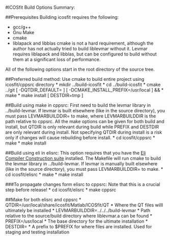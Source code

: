 #ICOSfit Build Options Summary:

##Prerequisites
Building icosfit requires the following:
  * gcc/g++
  * Gnu Make
  * cmake
  * liblapack and libblas
cmake is not a hard requirement, although the author has not actually tried
to build liblevmar without it. Levmar requires liblapack and libblas, but
can be configured to build without them at a significant loss of performance.

All of the following options start in the root directory of the source tree.

##Preferred build method:
Use cmake to build entire project using icosfit/cppsrc directory
	* mkdir ../build-icosfit
	* cd ../build-icosfit
	* cmake ../git  [ -DQTDIR_DEFAULT= <path> ] [ -DCMAKE_INSTALL_PREFIX=/usr/local ] &&
	* make
	* make install [ DESTDIR=tmp ]

##Build using make in cppsrc:
First need to build the levmar library in ../build-levmar. If levmar is built elsewhere
(like in the source directory), you must pass LEVMARBUILDDIR=<path> to make, where
LEVMARBUILDDIR is the path relative to cppsrc. All the make options can be given for
both build and install, but QTDIR is only relevant during build while PREFIX and DESTDIR
are only relevant during install. Not specifying QTDIR during install is a risk only if
changes will cause rebuilding before install.
	* cd icosfit/cppsrc
	* make <options>
	* make install <options>

##Build using eli in elisrc:
This option requires that you have the [Eli Compiler Construction suite](http://eli-project.sourceforge.net/)
installed. The Makefile will run cmake to build the levmar library in ../build-levmar.
If levmar is manually built elsewhere (like in the source directory), you must
pass LEVMARBUILDDIR=<path> to make.
	* cd icosfit/elisrc
	* make <options>
	* make install <options>

###To propagate changes form elisrc to cppsrc:
Note that this is a crucial step before release!
	* cd icosfit/elisrc
	* make cppsrc

##Make <options> for both elisrc and cppsrc
	* QTDIR=/usr/local/share/icosfit/Matlab/ICOSfit/QT
		* Where the QT files willl ultimately be installed
	* LEVMARBUILDDIR=../../../build-levmar
		* Path relative to the source/build directory where liblevmar.a can be found
	* PREFIX=/usr/local
		* The base directory for the ultimate installation
	* DESTDIR=
		* A prefix to $PREFIX for where files are installed. Used for staging and testing installation
